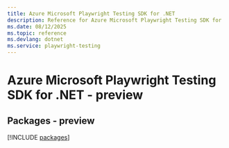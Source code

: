 ```yaml
---
title: Azure Microsoft Playwright Testing SDK for .NET
description: Reference for Azure Microsoft Playwright Testing SDK for .NET
ms.date: 08/12/2025
ms.topic: reference
ms.devlang: dotnet
ms.service: playwright-testing
---
```

# Azure Microsoft Playwright Testing SDK for .NET - preview
## Packages - preview
[!INCLUDE [packages](microsoft-playwright-testing-index.md)]